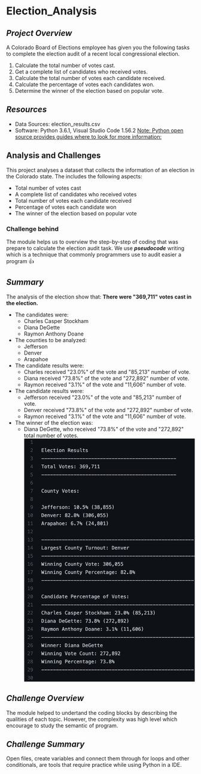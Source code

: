 # **Election_Analysis**

## ***Project Overview***
A Colorado Board of Elections employee has given you the following tasks to complete the election audit of a recent local congressional election.

1. Calculate the total number of votes cast.
2. Get a complete list of candidates who received votes.
3. Calculate the total number of votes each candidate received.
4. Calculate the percentage of votes each candidates won.
5. Determine the winner of the election based on popular vote.


## ***Resources***
- Data Sources: election_results.csv
- Software: Python 3.6.1, Visual Studio Code 1.56.2 
[Note: Python open source provides guides where to look for more information:](https://pythonguides.com/category/python-tutorials/)

## **Analysis and Challenges**
This project analyses a dataset that collects the information of an election in the Colorado state. The includes the following aspects:
- Total number of votes cast
- A complete list of candidates who received votes
- Total number of votes each candidate received
- Percentage of votes each candidate won
- The winner of the election based on popular vote

### Challenge behind
The module helps us to overview the step-by-step of coding that was prepare to calculate the election audit task. We use ***pseudocode*** writing which is a technique that commonly programmers use to audit easier a program :+1:

## ***Summary***
The analysis of the election show that:
**There were "369,711" votes cast in the election.**
- The candidates were:
    - Charles Casper Stockham
    - Diana DeGette
    - Raymon Anthony Doane
- The counties to be analyzed:
    - Jefferson
    - Denver
    - Arapahoe
- The candidate results were:
    - Charles received "23.0%" of the vote and "85,213" number of vote.
    - Diana received "73.8%" of the vote and "272,892" number of vote.
    - Raymon received "3.1%" of the vote and "11,606" number of vote.
- The candidate results were:
    - Jefferson received "23.0%" of the vote and "85,213" number of vote.
    - Denver received "73.8%" of the vote and "272,892" number of vote.
    - Raymon received "3.1%" of the vote and "11,606" number of vote.
- The winner of the election was:
    - Diana DeGette, who received "73.8%" of the vote and "272,892" total number of votes.
![Summary Results](analysis/Summary_Results.png)
    
## ***Challenge Overview***
The module helped to undertand the coding blocks by describing the qualities of each topic. However, the complexity was high level which encourage to study the semantic of program.

## ***Challenge Summary***
Open files, create variables and connect them through for loops and other conditionals, are tools that require practice while using Python in a IDE.


